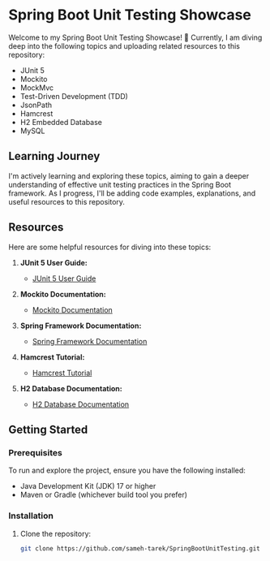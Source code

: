 # Spring Boot Unit Testing Showcase

Welcome to my Spring Boot Unit Testing Showcase! 🌟 Currently, I am diving deep into the following topics and uploading related resources to this repository:

- JUnit 5
- Mockito
- MockMvc
- Test-Driven Development (TDD)
- JsonPath
- Hamcrest
- H2 Embedded Database
- MySQL

## Learning Journey

I'm actively learning and exploring these topics, aiming to gain a deeper understanding of effective unit testing practices in the Spring Boot framework. As I progress, I'll be adding code examples, explanations, and useful resources to this repository.

## Resources

Here are some helpful resources for diving into these topics:

1. **JUnit 5 User Guide:**
   - [JUnit 5 User Guide](https://junit.org/junit5/docs/current/user-guide/)

2. **Mockito Documentation:**
   - [Mockito Documentation](https://javadoc.io/doc/org.mockito/mockito-core/latest/index.html)

3. **Spring Framework Documentation:**
   - [Spring Framework Documentation](https://docs.spring.io/spring-framework/docs/current/reference/html/testing.html)

4. **Hamcrest Tutorial:**
   - [Hamcrest Tutorial](https://www.baeldung.com/hamcrest)

5. **H2 Database Documentation:**
   - [H2 Database Documentation](https://www.h2database.com/html/main.html)

## Getting Started

### Prerequisites

To run and explore the project, ensure you have the following installed:

- Java Development Kit (JDK) 17 or higher
- Maven or Gradle (whichever build tool you prefer)

### Installation

1. Clone the repository:

   ```bash
   git clone https://github.com/sameh-tarek/SpringBootUnitTesting.git
